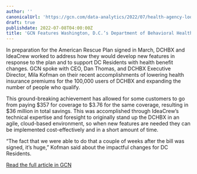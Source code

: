 ```yaml
---
author: ''
canonicalUrl: 'https://gcn.com/data-analytics/2022/07/health-agency-looks-data-governance-streamline-services/373179/'
draft: true
publishdate: 2022-07-08T04:00:00Z
title: 'GCN Features Washington, D.C.’s Department of Behavioral Health’s Project to Redesign the Agency’s Technology'
---
```


In preparation for the American Rescue Plan signed in March, DCHBX and IdeaCrew worked to address how they would develop new features in response to the plan and to support DC Residents with health benefit changes. GCN spoke with CEO, Dan Thomas, and DCHBX Executive Director, Mila Kofman on their recent accomplishments of lowering health insurance premiums for the 100,000 users of DCHBX and expanding the number of people who qualify.

This ground-breaking achievement has allowed for some customers to go from paying $357 for coverage to $3.76 for the same coverage, resulting in $36 million in total savings. This was accomplished through IdeaCrew’s technical expertise and foresight to originally stand up the DCHBX in an agile, cloud-based environment, so when new features are needed they can be implemented cost-effectively and in a short amount of time.

“The fact that we were able to do that a couple of weeks after the bill was signed, it’s huge,” Kofman said about the impactful changes for DC Residents.

[Read the full article in GCN](https://gcn.com/articles/2021/07/06/dc-health-benefit-exchange-modernization.aspx)
